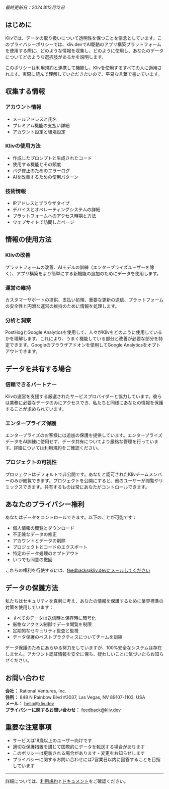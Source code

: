 *最終更新日：2024年12月12日*

## はじめに

Klivでは、データの取り扱いについて透明性を保つことを信念としています。このプライバシーポリシーでは、kliv.devでAI駆動のアプリ構築プラットフォームを使用する際に、どのような情報を収集し、どのように使用し、あなたのデータについてどのような選択肢があるかを説明します。

このポリシーは利用規約と連携して機能し、Klivを使用するすべての人に適用されます。実際に読んで理解していただきたいので、平易な言葉で書いています。

## 収集する情報

### アカウント情報

- メールアドレスと氏名
- プレミアム機能の支払い詳細
- アカウント設定と環境設定

### Klivの使用方法

- 作成したプロンプトと生成されたコード
- 使用する機能とその頻度
- バグ修正のためのエラーログ
- AIを改善するための使用パターン

### 技術情報

- IPアドレスとブラウザタイプ
- デバイスとオペレーティングシステムの詳細
- プラットフォームへのアクセス時期と方法
- ウェブサイトで訪問したページ

## 情報の使用方法

### Klivの改善

プラットフォームの改善、AIモデルの訓練（エンタープライズユーザーを除く）、アプリ構築をより簡単にする新機能の追加のためにデータを使用します。

### 運営の維持

カスタマーサポートの提供、支払い処理、重要な更新の送信、プラットフォームの安全性と円滑な運営の維持のために情報を処理します。

### 分析と洞察

PostHogとGoogle Analyticsを使用して、人々がKlivをどのように使用しているかを理解します。これにより、うまく機能している部分と改善が必要な部分を特定できます。Googleのブラウザアドオンを使用してGoogle Analyticsをオプトアウトできます。

## データを共有する場合

### 信頼できるパートナー

Klivの運営を支援する厳選されたサービスプロバイダーと協力しています。彼らは業務に必要なデータのみにアクセスでき、私たちと同様にあなたの情報を保護することが求められています。

### エンタープライズ保護

エンタープライズのお客様には追加の保護を提供しています。エンタープライズデータをAI訓練に使用せず、データ共有についてより厳格な管理を行っています。詳細については利用規約をご確認ください。

### プロジェクトの可視性

プロジェクトはデフォルトで非公開です。あなたと認可されたKlivチームメンバーのみが閲覧できます。プロジェクトを公開にすると、他のユーザーが閲覧やリミックスできます。共有するものは常にあなたがコントロールできます。

## あなたのプライバシー権利

あなたはデータをコントロールできます。以下のことが可能です：

- 個人情報の閲覧とダウンロード
- 不正確なデータの修正
- アカウントとデータの削除
- プロジェクトとコードのエクスポート
- 特定のデータ処理のオプトアウト
- いつでも同意の撤回

これらの権利を行使するには、feedback@kliv.devにメールしてください

## データの保護方法

私たちはセキュリティを真剣に考え、あなたの情報を保護するために業界標準の対策を使用しています：

- すべてのデータは送信時と保存時に暗号化
- 厳格なアクセス制御でデータ閲覧を制限
- 定期的なセキュリティ監査と監視
- データ保護のベストプラクティスについてチームを訓練

データ保護のためにあらゆる努力をしていますが、100%安全なシステムは存在しません。アカウント認証情報を安全に保ち、疑わしいことに気づいたらお知らせください。

## お問い合わせ

**会社：** Rational Ventures, Inc.  
**住所：** 848 N Rainbow Blvd #3037, Las Vegas, NV 89107-1103, USA  
**メール：** hello@kliv.dev  
**プライバシーに関するお問い合わせ：** feedback@kliv.dev

## 重要な注意事項

- サービスは18歳以上のユーザー向けです
- 適切な保護措置を講じて国際的にデータを転送する場合があります
- このポリシーは更新される場合があります - 変更をお知らせします
- プライバシーに関するお問い合わせには7営業日以内に回答することを目指しています

---

詳細については、[利用規約](/terms)と[ドキュメント](https://docs.kliv.dev)をご確認ください。
